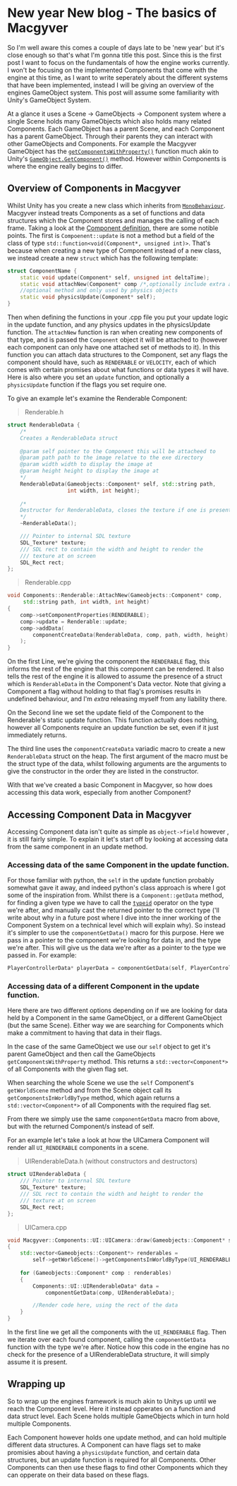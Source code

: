 # New year New blog - The basics of Macgyver
So I'm well aware this comes a couple of days late to be 'new year' but it's close enough so that's what I'm gonna title this post. Since this is the first post I want to focus on the fundamentals of how the engine works currently. I won't be focusing on the implemented Components that come with the engine at this time, as I want to write seperately about the different systems that have been implemented, instead I will be giving an overview of the engines GameObject system. This post will assume some familiarity with Unity's GameObject System. 

At a glance it uses a Scene -> GameObjects -> Component system where a single Scene holds many GameObjects which also holds many related Components. Each GameObject has a parent Scene, and each Component has a parent GameObject. Through their parents they can interact with other GameObjects and Components. For example the Macgyver GameObject has the [`getComponentsWithProperty()`](https://github.com/dryantaylor/Macgyver/blob/1dcf91efc6b7c93aca703ff105e8680379194b15/MacGyver/GameObject.h#L45) function much akin to Unity's  [`GameObject.GetComponent()`](https://docs.unity3d.com/ScriptReference/GameObject.GetComponent.html) method. However within Components is where the engine really begins to differ.

## Overview of Components in Macgyver
Whilst Unity has you create a new class which inherits from [`MonoBehaviour`](https://docs.unity3d.com/ScriptReference/MonoBehaviour.html). Macgyver instead treats Components as a set of functions and data structures which the Component stores and manages the calling of each frame.  Taking a look at the [Component definition](https://github.com/dryantaylor/Macgyver/blob/1dcf91efc6b7c93aca703ff105e8680379194b15/MacGyver/Component.h), there are some notible points. The first is `Compoenent::update`  is not a method but a field of the class of type `std::function<void(Component*, unsigned int)>`. That's because when creating a new type of Component instead of a new class, we instead create a new `struct` which has the following template:
```cpp
struct ComponentName {
	static void update(Component* self, unsigned int deltaTime);
	static void attachNew(Component* comp /*,optionally include extra arguments*/ );
	//optional method and only used by physics objects
	static void physicsUpdate(Component* self);
}
```
Then when defining the functions in your .cpp file you put your update logic in the update
function, and any physics updates in the physicsUpdate function.
The `attachNew` function is ran when creating new components of that type, and is passed the `Component` object it will be attached to (however each component can only have one attached set of methods to it). In this function you can attach data structures to the Component, set any flags the component should have, such as `RENDERABLE` or `VELOCITY`, each of which comes with certain promises about what functions or data types it will have. Here is also where you set an `update` function, and optionally a `physicsUpdate` function if the flags you set require one. 

To give an example let's examine the Renderable Component:

>Renderable.h

```cpp
struct RenderableData {
	/*
	Creates a RenderableData struct
	
	@param self pointer to the Component this will be attacheed to
	@param path path to the image relatve to the exe directory
	@param width width to display the image at
	@param height height to display the image at
	*/
	RenderableData(Gameobjects::Component* self, std::string path, 
	               int width, int height);
	
	/*
	Destructor for RenderableData, closes the texture if one is present
	*/
	~RenderableData();

	/// Pointer to internal SDL texture
	SDL_Texture* texture;
	/// SDL rect to contain the width and height to render the 
	/// texture at on screen
	SDL_Rect rect;
};
```

>Renderable.cpp

```cpp
void Components::Renderable::AttachNew(Gameobjects::Component* comp, 
     std::string path, int width, int height)
{
	comp->setComponentProperties(RENDERABLE);
	comp->update = Renderable::update;
	comp->addData(
		componentCreateData(RenderableData, comp, path, width, height)
	);
}
```

On the first Line, we're giving the component the `RENDERABLE` flag, this informs the rest of the engine that this component can be rendered. It also tells the rest of the engine it is allowed to assume the presence of a struct which is `RenderableData` in the Component's Data vector. Note that giving a Component a flag without holding to that flag's promises results in undefined behaviour, and I'm *extra* releasing myself from any liability there.

On the Second line we set the update field of the Component to the Renderable's static update function. This function actually does nothing, however all Components require an update function be set, even if it just immediately returns. 

The third line uses the `componentCreateData` variadic macro to create a new `RenderableData` struct on the heap. The first argument of the macro must be the struct type of the data, whilst following arguments are the arguments to give the constructor in the order they are listed in the constructor.

With that we've created a basic Component in Macgyver, so how does accessing this data work, especially from another Component?

## Accessing Component Data in Macgyver
Accessing Component data isn't quite as simple as `object->field` however , it is still fairly simple. To explain it let's start off by looking at accessing data from the same component in an update method.
 
### Accessing data of the same Component in the update function.
For those familiar with python, the `self` in the update function probably somewhat gave it away, and indeed python's class approach is where I got some of the inspiration from. Whilst there is a `Component::getData` method, for finding a given type we have to call the
[`typeid`](https://en.cppreference.com/w/cpp/language/typeid) operator on the type we're after, and manually cast the returned pointer to the correct type ('ll write about why in a future post where I dive into the inner working of the Component System on a technical level which will explain why). So instead it's simpler to use the `componentGetData()` macro for this purpose. Here we pass in a pointer to the component we're looking for data in, and the type we're after. This will give us the data we're after as a pointer to the type we passed in. For example:
```c++
PlayerControllerData* playerData = componentGetData(self, PlayerControllerData);
```

### Accessing data of a different Component in the update function.
Here there are two different options depending on if we are looking for data held by a Component in the same GameObject, or a different GameObject (but the same Scene). Either way we are searching for Components which make a commitment to having that data in their flags. 

In the case of the same GameObject we use our `self` object to get it's parent GameObject and then call the GameObjects `getComponentsWithProperty` method. This returns a `std::vector<Component*>` of all Components with the given flag set.

When searching the whole Scene we use the `self` Component's `getWorldScene` method and from the Scene object call its `getComponentsInWorldByType` method, which again returns a `std::vector<Component*>` of all Components with the required flag set.

From there we simply use the same `componentGetData` macro from above, but with the returned Component/s instead of self. 

For an example let's take a look at how the UICamera Component will render all `UI_RENDERABLE` components in a scene.

>UIRenderableData.h (without constructors and destructors)

```cpp
struct UIRenderableData {
	/// Pointer to internal SDL texture
	SDL_Texture* texture;
	/// SDL rect to contain the width and height to render the 
	/// texture at on screen
	SDL_Rect rect;
};
```

>UICamera.cpp

```cpp
void Macgyver::Components::UI::UICamera::draw(Gameobjects::Component* self)
{
	std::vector<Gameobjects::Component*> renderables =
		self->getWorldScene()->getComponentsInWorldByType(UI_RENDERABLE);
	
	for (Gameobjects::Component* comp : renderables) 
	{
		Components::UI::UIRenderableData* data =
			componentGetData(comp, UIRenderableData);

		//Render code here, using the rect of the data
	}
}
```

In the first line we get all the components with the `UI_RENDERABLE` flag. 
Then we iterate over each found component, calling the `componentGetData` function with the type we're after.
Notice how this code in the engine has no check for the presence of a UIRenderableData structure, it will simply assume it is present.

## Wrapping up
So to wrap up the engines framework is much akin to Unitys up until we reach the Component level. 
Here it instead opperates on a function and data struct level. Each Scene holds multiple GameObjects which
in turn hold multiple Components. 

Each Component however holds one update method, and can hold multiple different
data structures. A Component can have flags set to make promisies about having a `physicsUpdate` function, and 
certain data structures, but an update function is required for all Components. Other Components can then use
these flags to find other Components which they can opperate on their data based on these flags. 
